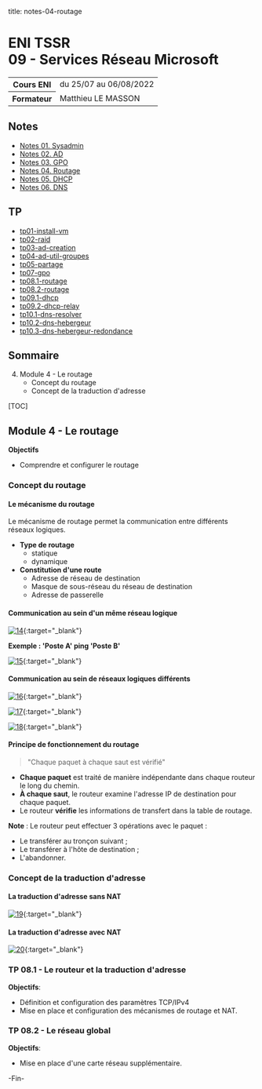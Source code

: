 title: notes-04-routage

# ENI TSSR<br>09 - Services Réseau Microsoft

<table class="formateur">
	<tbody>
		<tr>
			<th scope="row">Cours ENI </th>
			<td>du 25/07 au 06/08/2022</td>
		</tr>
		<tr>
			<th scope="row">Formateur</th>
			<td>Matthieu LE MASSON</td>
		</tr>
	</tbody>
</table>


## Notes
<ul>
    <li><a target="_blank" href="notes-01-sysadmin.html">Notes 01. Sysadmin</a></li>
    <li><a target="_blank" href="notes-02-ad.html"      >Notes 02. AD</a></li>
    <li><a target="_blank" href="notes-03-gpo.html"     >Notes 03. GPO</a></li>
    <li><a target="_blank" href="notes-04-routage.html" >Notes 04. Routage</a></li>
    <li><a target="_blank" href="notes-05-dhcp.html"    >Notes 05. DHCP</a></li>
    <li><a target="_blank" href="notes-06-dns.html"     >Notes 06. DNS</a></li>
</ul>

## TP
<ul>
	<li><a target="_blank" href="tp01-install-vm.html">tp01-install-vm</a></li>
	<li><a target="_blank" href="tp02-raid.html">tp02-raid</a></li>
	<li><a target="_blank" href="tp03-ad-creation.html">tp03-ad-creation</a></li>
	<li><a target="_blank" href="tp04-ad-util-groupes.html">tp04-ad-util-groupes</a></li>
	<li><a target="_blank" href="tp05-partage.html">tp05-partage</a></li>
	<li><a target="_blank" href="tp07-gpo.html">tp07-gpo</a></li>
	<li><a target="_blank" href="tp08.1-routage.html">tp08.1-routage</a></li>
	<li><a target="_blank" href="tp08.2-routage.html">tp08.2-routage</a></li>
	<li><a target="_blank" href="tp09.1-dhcp.html">tp09.1-dhcp</a></li>
	<li><a target="_blank" href="tp09.2-dhcp-relay.html">tp09.2-dhcp-relay</a></li>
	<li><a target="_blank" href="tp10.1-dns-resolver.html">tp10.1-dns-resolver</a></li>
	<li><a target="_blank" href="tp10.2-dns-hebergeur.html">tp10.2-dns-hebergeur</a></li>
	<li><a target="_blank" href="tp10.3-dns-hebergeur-redondance.html">tp10.3-dns-hebergeur-redondance</a></li>
</ul>

## Sommaire

4. Module 4 - Le routage
	+ Concept du routage
	+ Concept de la traduction d'adresse

[TOC]

## Module 4 - Le routage

**Objectifs** 

- Comprendre et configurer le routage


### Concept du routage
#### Le mécanisme du routage
Le mécanisme de routage permet la communication entre différents réseaux logiques.

- **Type de routage**
	+ statique 
	+ dynamique
- **Constitution d'une route**
	+ Adresse de réseau de destination
	+ Masque de sous-réseau du réseau de destination 
	+ Adresse de passerelle 


#### Communication au sein d'un même réseau logique
[![14](../.ressources/img/notes-14.png)](../.ressources/img/notes-14.png){:target="_blank"}


**Exemple : 'Poste A' ping 'Poste B'**

[![15](../.ressources/img/notes-15.png)](../.ressources/img/notes-15.png){:target="_blank"}


#### Communication au sein de réseaux logiques différents
[![16](../.ressources/img/notes-16.png)](../.ressources/img/notes-16.png){:target="_blank"}

[![17](../.ressources/img/notes-17.png)](../.ressources/img/notes-17.png){:target="_blank"}

[![18](../.ressources/img/notes-18.png)](../.ressources/img/notes-18.png){:target="_blank"}


#### Principe de fonctionnement du routage

> "Chaque paquet à chaque saut est vérifié"

- **Chaque paquet** est traité de manière indépendante dans chaque routeur le long du chemin.
- **À chaque saut**, le routeur examine l'adresse IP de destination pour chaque paquet.
- Le routeur **vérifie** les informations de transfert dans la table de routage.

**Note** : Le routeur peut effectuer 3 opérations avec le paquet :

- Le transférer au tronçon suivant ;
- Le transférer à l'hôte de destination ;
- L'abandonner.


### Concept de la traduction d'adresse
#### La traduction d'adresse sans NAT

[![19](../.ressources/img/notes-19.png)](../.ressources/img/notes-19.png){:target="_blank"}


#### La traduction d'adresse avec NAT

[![20](../.ressources/img/notes-20.png)](../.ressources/img/notes-20.png){:target="_blank"}


### TP 08.1 - Le routeur et la traduction d'adresse

**Objectifs**:

- Définition et configuration des paramètres TCP/IPv4
- Mise en place et configuration des mécanismes de routage et NAT.


### TP 08.2 - Le réseau global

**Objectifs**:

- Mise en place d'une carte réseau supplémentaire.

<p class="fin">-Fin-</p>

<link rel="stylesheet" type="text/css" href=".ressources/css/bootstrap.min.css">
<link rel="stylesheet" type="text/css" href=".ressources/css/style.css">
<link rel="stylesheet" type="text/css" href=".ressources/css/headings.css">